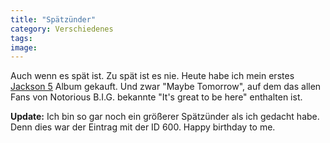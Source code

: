 ```yaml
---
title: "Spätzünder"
category: Verschiedenes
tags: 
image: 
---
```


Auch wenn es spät ist. Zu spät ist es nie. Heute habe ich mein erstes [Jackson 5](http://de.wikipedia.org/wiki/The_Jackson_Five) Album gekauft. Und zwar "Maybe Tomorrow", auf dem das allen Fans von Notorious B.I.G. bekannte "It's great to be here" enthalten ist.  

  

**Update:** Ich bin so gar noch ein größerer Spätzünder als ich gedacht habe. Denn dies war der Eintrag mit der ID 600. Happy birthday to me.